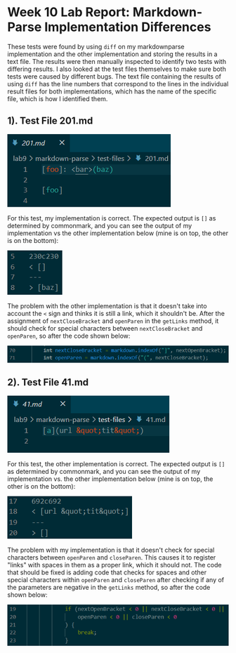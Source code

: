 # Week 10 Lab Report: Markdown-Parse Implementation Differences

These tests were found by using `diff` on my markdownparse implementation and the other implementation and storing the results in a text file. The results were then manually inspected to identify two tests with differing results. I also looked at the test files themselves to make sure both tests were caused by different bugs. The text file containing the results of using `diff` has the line numbers that correspond to the lines in the individual result files for both implementations, which has the name of the specific file, which is how I identified them.

## 1). Test File 201.md

![Image](lab-report-5-images/test1.PNG)

For this test, my implementation is correct. The expected output is `[]` as determined by commonmark, and you can see the output of my implementation vs the other implementation below (mine is on top, the other is on the bottom):

![Image](lab-report-5-images/output1.PNG)

The problem with the other implementation is that it doesn't take into account the `<` sign and thinks it is still a link, which it shouldn't be. After the assignment of `nextCloseBracket` and `openParen` in the `getLinks` method, it should check for special characters between `nextCloseBracket` and `openParen`, so after the code shown below:

![Image](lab-report-5-images/place1.PNG)


## 2). Test File 41.md

![Image](lab-report-5-images/test2.PNG)

For this test, the other implementation is correct. The expected output is `[]` as determined by commonmark, and you can see the output of my implementation vs. the other implementation below (mine is on top, the other is on the bottom):

![Image](lab-report-5-images/output2.PNG)

The problem with my implementation is that it doesn't check for special characters between `openParen` and `closeParen`. This causes it to register "links" with spaces in them as a proper link, which it should not. The code that should be fixed is adding code that checks for spaces and other special characters within `openParen` and `closeParen` after checking if any of the parameters are negative in the `getLinks` method, so after the code shown below:

![Image](lab-report-5-images/place2.PNG)